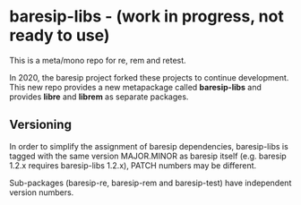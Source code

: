 # baresip-libs - (work in progress, not ready to use)

This is a meta/mono repo for re, rem and retest.

In 2020, the baresip project forked these projects to continue development.
This new repo provides a new metapackage called **baresip-libs** and provides 
**libre** and **librem** as separate packages.


## Versioning
In order to simplify the assignment of baresip dependencies, baresip-libs
is tagged with the same version MAJOR.MINOR as baresip itself 
(e.g. baresip 1.2.x requires baresip-libs 1.2.x), PATCH numbers may be different. 

Sub-packages (baresip-re, baresip-rem and baresip-test) have independent 
version numbers.
